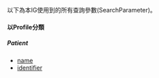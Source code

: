 以下為本IG使用到的所有查詢參數(SearchParameter)。 



#### 以Profile分類
##### Patient
- [name](SearchParameter-Patient-name.html)
- [identifier](SearchParameter-Patient-identifier.html)

